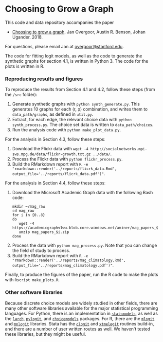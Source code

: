 # Choosing to Grow a Graph

This code and data repository accompanies the paper

- [Choosing to grow a graph](..). Jan Overgoor, Austin R. Benson, Johan Ugander. 2018.

For questions, please email Jan at overgoor@stanford.edu.

The code for fitting logit models, as well as the code to generate the synthetic graphs for section 4.1, is written in Python 3. The code for the plots is written in R.


### Reproducing results and figures

To reproduce the results from Section 4.1 and 4.2, follow these steps (from the `/src` folder):

1. Generate synthetic graphs with `python synth_generate.py`. This generates 10 graphs for each (r, p) combination, and writes them to `data_path/graphs`, as defined in `util.py`.
2. Extract, for each edge, the relevant choice data with `python synth_process.py`. The choice set data is written to `data_path/choices`.
3. Run the analysis code with `python make_plot_data.py`.

For the analysis in Section 4.3, follow these steps:

1. Download the Flickr data with `wget -4 http://socialnetworks.mpi-sws.mpg.de/data/flickr-growth.txt.gz ../data/`.
2. Process the Flickr data with `python flickr_process.py`.
3. Build the RMarkdown report with `R -e "rmarkdown::render('../reports/flicrk_data.Rmd', output_file='../reports/flicrk_data.pdf')"`.

For the analysis in Section 4.4, follow these steps:

1. Download the Microsoft Academic Graph data with the following Bash code:
    ```
    mkdir ~/mag_raw
    cd mag_raw
    for i in {0..8}
    do
       wget -4 https://academicgraphv1wu.blob.core.windows.net/aminer/mag_papers_$i.zip
       unzip mag_papers_$i.zip
    done
    ```
2. Process the data with `python mag_process.py`. Note that you can change the field of study to process.
2. Build the RMarkdown report with `R -e "rmarkdown::render('../reports/mag_climatology.Rmd', output_file='../reports/mag_climatology.pdf')"`.

Finally, to produce the figures of the paper, run the R code to make the plots with `Rscript make_plots.R`.


### Other software libraries

Because discrete choice models are widely studied in other fields, there are many other software libraries available for the major statistical programming languages. For Python, there is an implementation in [`statsmodels`](https://www.statsmodels.org/dev/examples/notebooks/generated/discrete_choice_example.html), as well as the [`larch`](https://larch.readthedocs.io/en/latest/), [`pylogit`](https://pypi.org/project/pylogit/), and [`choicemodels`](https://github.com/UDST/choicemodels) packages. For R, there are the [`mlogit`](https://cran.r-project.org/web/packages/mlogit/vignettes/mlogit.pdf) and [`mnlogit`](https://cran.r-project.org/web/packages/mnlogit/vignettes/mnlogit.pdf) libraries. Stata has the [`clogit`](https://www.stata.com/manuals13/rclogit.pdf) and [`xtmelogit`](https://www.stata.com/help11.cgi?xtmelogit) routines build-in, and there are a number of user written routes as well. We haven't tested these libraries, but they might be useful.


